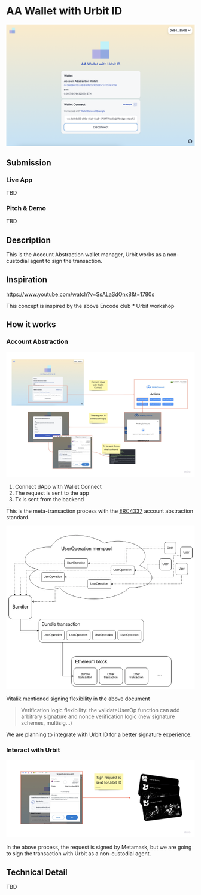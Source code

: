 # AA Wallet with Urbit ID

![top](./docs/top.png)

## Submission

### Live App

TBD

### Pitch & Demo

TBD

## Description

This is the Account Abstraction wallet manager, Urbit works as a non-custodial agent to sign the transaction.

## Inspiration

https://www.youtube.com/watch?v=SsALaSdOnx8&t=1780s

This concept is inspired by the above Encode club \* Urbit workshop

## How it works

### Account Abstraction

![account-abstraction](./docs/account-abstraction.png)

1. Connect dApp with Wallet Connect
2. The request is sent to the app
3. Tx is sent from the backend

This is the meta-transaction process with the [ERC4337](https://medium.com/infinitism/erc-4337-account-abstraction-without-ethereum-protocol-changes-d75c9d94dc4a) account abstraction standard.

![erc4337](./docs/erc4337.webp)

Vitalik mentioned signing flexibility in the above document

> Verification logic flexibility: the validateUserOp function can add arbitrary signature and nonce verification logic (new signature schemes, multisig…)

We are planning to integrate with Urbit ID for a better signature experience.

### Interact with Urbit

![interact-with-urbit](./docs/interact-with-urbit.png)

In the above process, the request is signed by Metamask, but we are going to sign the transaction with Urbit as a non-custodial agent.

## Technical Detail

TBD
